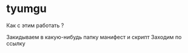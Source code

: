 # tyumgu

Как с этим работать ?

Закидываем в какую-нибудь папку манифест и скрипт
Заходим по ссылку 
